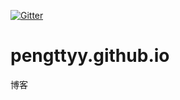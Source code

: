 [![Gitter](https://badges.gitter.im/pengttyy-github-io/Lobby.svg)](https://gitter.im/pengttyy-github-io/Lobby?utm_source=badge&utm_medium=badge&utm_campaign=pr-badge&utm_content=badge)
# pengttyy.github.io
博客
